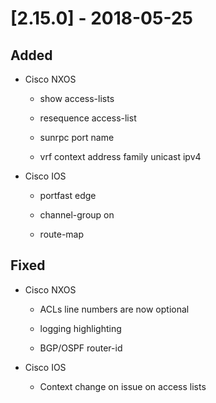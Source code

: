 # [2.15.0] - 2018-05-25

## Added

  - Cisco NXOS

    - show access-lists

    - resequence access-list

    - sunrpc port name

    - vrf context address family unicast ipv4

  - Cisco IOS

    - portfast edge

    - channel-group on

    - route-map

## Fixed

  - Cisco NXOS

    - ACLs line numbers are now optional

    - logging highlighting

    - BGP/OSPF router-id

  - Cisco IOS

    - Context change on issue on access lists
